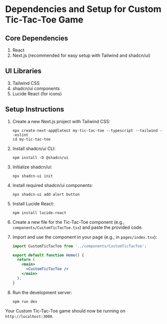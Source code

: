 # Dependencies and Setup for Custom Tic-Tac-Toe Game

## Core Dependencies

1. React
2. Next.js (recommended for easy setup with Tailwind and shadcn/ui)

## UI Libraries

3. Tailwind CSS
4. shadcn/ui components
5. Lucide React (for icons)

## Setup Instructions

1. Create a new Next.js project with Tailwind CSS:
   ```
   npx create-next-app@latest my-tic-tac-toe --typescript --tailwind --eslint
   cd my-tic-tac-toe
   ```

2. Install shadcn/ui CLI:
   ```
   npm install -D @shadcn/ui
   ```

3. Initialize shadcn/ui:
   ```
   npx shadcn-ui init
   ```

4. Install required shadcn/ui components:
   ```
   npx shadcn-ui add alert button
   ```

5. Install Lucide React:
   ```
   npm install lucide-react
   ```

6. Create a new file for the Tic-Tac-Toe component (e.g., `components/CustomTicTacToe.tsx`) and paste the provided code.

7. Import and use the component in your page (e.g., in `pages/index.tsx`):
   ```jsx
   import CustomTicTacToe from '../components/CustomTicTacToe';

   export default function Home() {
     return (
       <main>
         <CustomTicTacToe />
       </main>
     );
   }
   ```

8. Run the development server:
   ```
   npm run dev
   ```

Your Custom Tic-Tac-Toe game should now be running on `http://localhost:3000`.
